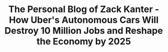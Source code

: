 ---
categories: all_articles
provider_display: "zackkanter.com"
provider_name: "zackkanter.com"
favicon_url: http://zackkanter.com/wp-content/uploads/2014/10/Screen-Shot-2014-10-27-at-10.01.27-PM1.png
title: "The Personal Blog of Zack Kanter - How Uber's Autonomous Cars Will Destroy 10 Million Jobs and Reshape the Economy by 2025"
published: 2015-02-08
source: http://zackkanter.com/2015/01/23/how-ubers-autonomous-cars-will-destroy-10-million-jobs-by-2025/
thumbnail: http://i0.wp.com/zackkanter.com/wp-content/uploads/2015/01/google-uber-e1422903102497.png?resize=900%2C599
---